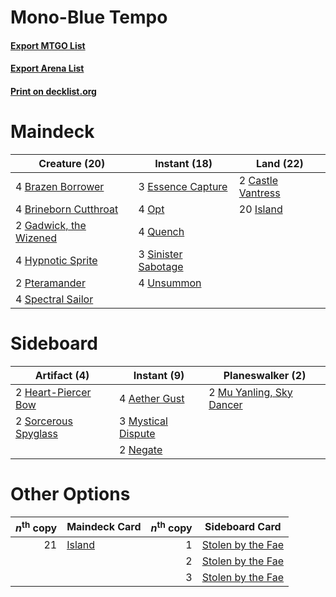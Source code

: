 # Mono-Blue Tempo

#### [Export MTGO List](../collection/Mono-Blue%20Tempo/Mono-Blue%20Tempo.txt)
#### [Export Arena List](../collection/Mono-Blue%20Tempo/Mono-Blue%20Tempo_arena.txt)
#### [Print on decklist.org](http://decklist.org/?deckmain=4%09Brazen%20Borrower%0A4%09Brineborn%20Cutthroat%0A2%09Castle%20Vantress%0A3%09Essence%20Capture%0A2%09Gadwick,%20the%20Wizened%0A4%09Hypnotic%20Sprite%0A20%09Island%0A4%09Opt%0A2%09Pteramander%0A4%09Quench%0A3%09Sinister%20Sabotage%0A4%09Spectral%20Sailor%0A4%09Unsummon&deckside=4%09Aether%20Gust%0A2%09Heart-Piercer%20Bow%0A2%09Mu%20Yanling,%20Sky%20Dancer%0A3%09Mystical%20Dispute%0A2%09Negate%0A2%09Sorcerous%20Spyglass)
# Maindeck

|                                          Creature (20)                                          |                                         Instant (18)                                         |                                         Land (22)                                          |
|-------------------------------------------------------------------------------------------------|----------------------------------------------------------------------------------------------|--------------------------------------------------------------------------------------------|
|4 [Brazen Borrower](http://gatherer.wizards.com/Pages/Card/Details.aspx?multiverseid=473001)     |3 [Essence Capture](http://gatherer.wizards.com/Pages/Card/Details.aspx?multiverseid=457181)  |2 [Castle Vantress](http://gatherer.wizards.com/Pages/Card/Details.aspx?multiverseid=473204)|
|4 [Brineborn Cutthroat](http://gatherer.wizards.com/Pages/Card/Details.aspx?multiverseid=466804) |4 [Opt](http://gatherer.wizards.com/Pages/Card/Details.aspx?multiverseid=442948)              |20 [Island](http://gatherer.wizards.com/Pages/Card/Details.aspx?multiverseid=439857)        |
|2 [Gadwick, the Wizened](http://gatherer.wizards.com/Pages/Card/Details.aspx?multiverseid=473010)|4 [Quench](http://gatherer.wizards.com/Pages/Card/Details.aspx?multiverseid=457192)           |                                                                                            |
|4 [Hypnotic Sprite](http://gatherer.wizards.com/Pages/Card/Details.aspx?multiverseid=473011)     |3 [Sinister Sabotage](http://gatherer.wizards.com/Pages/Card/Details.aspx?multiverseid=452804)|                                                                                            |
|2 [Pteramander](http://gatherer.wizards.com/Pages/Card/Details.aspx?multiverseid=457191)         |4 [Unsummon](http://gatherer.wizards.com/Pages/Card/Details.aspx?multiverseid=136218)         |                                                                                            |
|4 [Spectral Sailor](http://gatherer.wizards.com/Pages/Card/Details.aspx?multiverseid=466830)     |                                                                                              |                                                                                            |


# Sideboard

|                                         Artifact (4)                                          |                                         Instant (9)                                         |                                         Planeswalker (2)                                          |
|-----------------------------------------------------------------------------------------------|---------------------------------------------------------------------------------------------|---------------------------------------------------------------------------------------------------|
|2 [Heart-Piercer Bow](http://gatherer.wizards.com/Pages/Card/Details.aspx?multiverseid=386551) |4 [Aether Gust](http://gatherer.wizards.com/Pages/Card/Details.aspx?multiverseid=466796)     |2 [Mu Yanling, Sky Dancer](http://gatherer.wizards.com/Pages/Card/Details.aspx?multiverseid=466822)|
|2 [Sorcerous Spyglass](http://gatherer.wizards.com/Pages/Card/Details.aspx?multiverseid=435407)|3 [Mystical Dispute](http://gatherer.wizards.com/Pages/Card/Details.aspx?multiverseid=473020)|                                                                                                   |
|                                                                                               |2 [Negate](http://gatherer.wizards.com/Pages/Card/Details.aspx?multiverseid=423707)          |                                                                                                   |


# Other Options

|*n*<sup>th</sup> copy|                                  Maindeck Card                                  |*n*<sup>th</sup> copy|                                       Sideboard Card                                       |
|--------------------:|---------------------------------------------------------------------------------|--------------------:|--------------------------------------------------------------------------------------------|
|                   21|[Island](http://gatherer.wizards.com/Pages/Card/Details.aspx?multiverseid=439857)|                    1|[Stolen by the Fae](http://gatherer.wizards.com/Pages/Card/Details.aspx?multiverseid=473028)|
|                     |                                                                                 |                    2|[Stolen by the Fae](http://gatherer.wizards.com/Pages/Card/Details.aspx?multiverseid=473028)|
|                     |                                                                                 |                    3|[Stolen by the Fae](http://gatherer.wizards.com/Pages/Card/Details.aspx?multiverseid=473028)|

